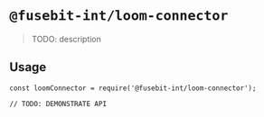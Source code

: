 # `@fusebit-int/loom-connector`

> TODO: description

## Usage

```
const loomConnector = require('@fusebit-int/loom-connector');

// TODO: DEMONSTRATE API
```
